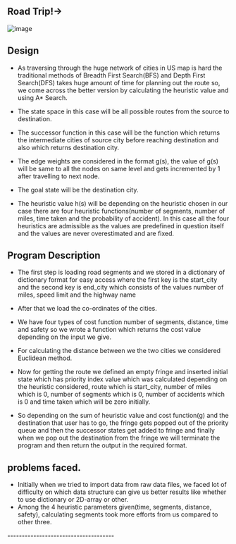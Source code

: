 Road Trip!->
--------------------
![image](https://user-images.githubusercontent.com/85077692/133934307-96aa1aa1-ed3c-4a7c-8d1a-65de58cf4736.png)

## Design

* As traversing through the huge network of cities in US map is hard the traditional methods of Breadth First Search(BFS) and Depth First Search(DFS) takes huge amount of time for planning out the route so, we come across the better version by calculating the heuristic value and using A* Search.

* The state space in this case will be all possible routes from the source to destination.

* The successor function in this case will be the function which returns the intermediate cities of source city before reaching destination and also which returns destination city.

* The edge weights are considered in the format g(s), the value of g(s) will be same to all the nodes on same level and gets incremented by 1 after travelling to next node.

* The goal state will be the destination city.

* The heuristic value h(s) will be depending on the heuristic chosen in our case there are four heuristic functions(number of segments, number of miles, time taken and the probability of accident).
In this case all the four heuristics are admissible as the values are predefined in question itself and the values are never overestimated and are fixed.



## Program Description

* The first step is loading road segments and we stored in a dictionary of dictionary format for easy access where the first key is the start_city and the second key is end_city which consists of the values number of miles, speed limit and the highway name

* After that we load the co-ordinates of the cities.

* We have four types of cost function number of segments, distance, time and safety so we wrote a function which returns the cost value depending on the input we give.

* For calculating the distance between we the two cities we considered Euclidean method.

* Now for getting the route we defined an empty fringe and inserted initial state which has priority index value which was calculated depending on the heuristic considered, route which is start_city, number of miles which is 0, number of segments which is 0, number of accidents which is 0 and time taken which will be zero initially.

* So depending on the sum of heuristic value and cost function(g) and the destination that user has to go, the fringe gets popped out of the priority queue and then the successor states get added to fringe and finally when we pop out the destination from the fringe we will terminate the program and then return the output in the required format.

## problems faced.
* Initially when we tried to import data from raw data files, we faced lot of difficulty on which data structure can give us better results like whether to use dictionary or 2D-array or other.
* Among the 4 heuristic parameters given(time, segments, distance, safety), calculating segments took more efforts from us compared to other three. 

********-------------------------------------********
